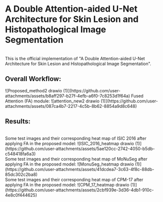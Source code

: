 <h1>A Double Attention-aided U-Net Architecture for Skin Lesion and Histopathological Image Segmentation</h1>
<br>
This is the official implementation of "A Double Attention-aided U-Net Architecture for Skin Lesion and Histopathological Image Segmentation".

<h2>Overall Workflow:</h2>
![Proposed_method2 drawio (1)](https://github.com/user-attachments/assets/b8aff297-b27f-4efb-a6f0-7c8253d1f64a)
Fused Attention (FA) module:
![attention_new2 drawio (1)](https://github.com/user-attachments/assets/087ca4b7-2217-4c5b-8b62-8854a9d8c648)
<br>
<h2>Results:</h2>

<br>
Some test images and their corresponding heat map of ISIC 2016 after applying FA in the proposed model:
![ISIC_2016_heatmap drawio (1)](https://github.com/user-attachments/assets/5ae120cc-2742-4050-b5db-c548418fa6a3)
<br>
Some test images and their corresponding heat map of MoNuSeg after applying FA in the proposed model:
![MonuSeg_heatmap drawio (1)](https://github.com/user-attachments/assets/41dcdea7-3c63-4f8c-88db-85dc302c2ba8)
<br>
Some test images and their corresponding heat map of CPM-17 after applying FA in the proposed model:
![CPM_17_heatmap drawio (1)](https://github.com/user-attachments/assets/2cbf939e-3d36-4db1-910c-4e8c0f444625)


